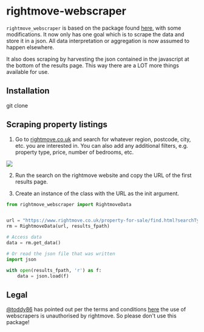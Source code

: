 # rightmove-webscraper

<code>rightmove_webscraper</code> is based on the package found [here](https://github.com/toby-p/rightmove_webscraper.py), with some modifications. It now only has one goal which is to scrape the data and store it in a json. All data interpretation or aggregation is now assumed to happen elsewhere.

It also does scraping by harvesting the json contained in the javascript at the bottom of the results page. This way there are a LOT more things available for use.

## Installation

git clone

## Scraping property listings

1) Go to <a href="http://www.rightmove.co.uk/">rightmove.co.uk</a> and search for whatever region, postcode, city, etc. you are interested in. You can also add any additional filters, e.g. property type, price, number of bedrooms, etc.

<img src = "./docs/images/rightmove_search_screen.PNG">

2) Run the search on the rightmove website and copy the URL of the first results page.

3) Create an instance of the class with the URL as the init argument.

```python
from rightmove_webscraper import RightmoveData


url = "https://www.rightmove.co.uk/property-for-sale/find.html?searchType=SALE&locationIdentifier=REGION%5E94346"
rm = RightmoveData(url, results_fpath)

# Access data
data = rm.get_data()

# Or read the json file that was written
import json

with open(results_fpath, 'r') as f:
    data = json.load(f)
```


## Legal

<a href="https://github.com/toddy86">@toddy86</a> has pointed out per the terms and conditions <a href="https://www.rightmove.co.uk/this-site/terms-of-use.html"> here</a> the use of webscrapers is unauthorised by rightmove. So please don't use this package!
